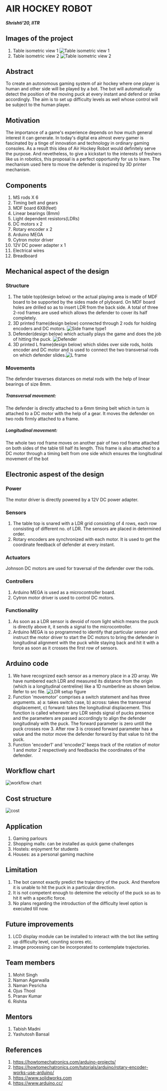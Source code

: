 # AIR HOCKEY ROBOT
##### Shrishti'20, IITR
## Images of the project
1. Table isometric view 1
![Table isometric view 1](https://user-images.githubusercontent.com/68807083/88667192-a8c56200-d0fe-11ea-8249-519fb2419034.jpg)
2. Table isometric view 2 
![Table isometric view 2](https://user-images.githubusercontent.com/68807083/88667204-ac58e900-d0fe-11ea-921f-a25de0228811.jpg)
## Abstract
 To create an autonomous gaming system of air hockey where one player is human and other side will be played by a bot. The bot will automatically detect the position of the moving puck at every instant and defend or strike accordingly. The aim is to set up difficulty levels as well whose control will be subject to the human player.
 
## Motivation
 The importance of a game's experience depends on how much general interest it can generate. In today's digital era almost every gamer is fascinated by a tinge of innovation and technology in ordinary gaming consoles. As a result this idea of Air Hockey Robot would definitely serve the purpose. And nevetheless, to give a kickstart to the interests of freshers like us in robotics, this proposal is a perfect opportunity for us to learn.
 The mechanism used here to move the defender is inspired by 3D printer mechanism.

## Components
 1. MS rods X 6
 2. Timing belt and gears 
 3. MDF board 6X8(feet)
 4. Linear bearings (8mm)
 5. Light dependent resistors(LDRs)
 6. DC motors x 2
 7. Rotary encoder x 2
 8. Arduino MEGA 
 9. Cytron motor driver 
 10. 12V DC power adapter x 1  
 11. Electrical wires
 12. Breadboard
 
## Mechanical aspect of the design

### Structure
 1. The table top(design below) or the actual playing area is made of MDF board to be supported by the sides made of plyboard. On MDF board holes are drilled so as to insert LDR from the back side. A total of three 2-rod frames are used which allows the defender to cover its half completely.
 2. 3D printed frame(design below) connected through 2 rods for holding encoders and DC motors.
 ![Side frame type1](https://user-images.githubusercontent.com/68807083/88667544-238e7d00-d0ff-11ea-845e-cb732a518fd7.jpg)
 3. Defender(design below) which actually plays the game and does the job of hitting the puck.
 ![Defender](https://user-images.githubusercontent.com/68807083/88667478-0ce82600-d0ff-11ea-8cc2-49220d121cac.jpg)
 4. 3D printed L frame(design below) which slides over side rods, holds encoder and DC motor and is used to connect the two transversal rods on which defender slides.![L frame](https://user-images.githubusercontent.com/68807083/88667526-1d989c00-d0ff-11ea-81d8-4d7cfd483a9a.jpg)

### Movements
 The defender traverses distances on metal rods with the help of linear bearings of size 8mm.
##### Transversal movement:
 The defender is directly attached to a 6mm timing belt which in turn is attached to a DC motor with the help of a gear. It moves the defender on two rods firmly attached to a frame.
##### Longitudinal movement:
 The whole two rod frame moves on another pair of two rod frame attached on both sides of the table till half its length. This frame is also attached to a DC motor through a timing belt from one side which ensures the longitudinal movement of the bot

## Electronic aspest of the design

### Power
 The motor driver is directly powered by a 12V DC power adapter.

### Sensors 
 1. The table top is snared with a LDR grid consisting of 4 rows, each row consisting of different no. of LDR. The sensors are placed in determined order.
 2. Rotary encoders are synchronized with each motor. It is used to get the coordinate feedback of defender at every instant.

### Actuators
 Johnson DC motors are used for traversal of the defender over the rods.

### Controllers
 1. Arduino MEGA is used as a microcontroller board.
 2. Cytron motor driver is used to control DC motors.

### Functionality
 1. As soon as a LDR sensor is devoid of room light which means the puck is directly above it, it sends a signal to the microcontroller.
 2. Arduino MEGA is so programmed to identify that particular sensor and instruct the motor driver to start the DC motors to bring the defender in longitudinal alignment with the puck while staying back and hit it with a force as soon as it crosses the first row of sensors.

## Arduino code
 1. We have recognized each sensor as a memory place in a 2D array. We have numbered each LDR and measured its distance from the origin (which is a longitudinal centreline) like a 1D numberline as shown below. Refer to src file.
 ![LDR setup figure](https://user-images.githubusercontent.com/68807083/88666808-318fce00-d0fe-11ea-8741-c41be6cc9d71.jpg)
 2. Function 'movemotor' comprises a switch statement and has three arguments. a) a: takes switch case, b) across: takes the transversal displacement, c) forward: takes the longitudinal displacement. This function is called whenever any LDR sends signal of pucks presence and the parameters are passed accordingly to align the defender longitudinaly with the puck. The forward parameter is zero untill the puck crosses row 3. After row 3 is crossed forward parameter has a value and the motor move the defender forward by that value to hit the puck.
 3. Function 'encoder1' and 'encoder2' keeps track of the rotation of motor 1 and motor 2 respectively and feedbacks the coordinates of the defender.      

## Workflow chart
 ![workflow chart](https://user-images.githubusercontent.com/68807083/88667786-723c1700-d0ff-11ea-91a0-9e963118dab7.jpg)
## Cost structure
![cost](https://user-images.githubusercontent.com/68807083/88667966-a44d7900-d0ff-11ea-9c41-c59edc657d8f.jpg)
## Application 
 1.  Gaming parlours
 2.  Shopping malls: can be installed as quick game challenges 
 3.  Hostels: enjoyment for students 
 4.  Houses: as a personal gaming machine

## Limitation 
 1.  The bot cannot exactly predict the trajectory of the puck. And therefore it is unable to hit the puck in a particular direction.
 2.  It is not competent enough to detemine the velocity of the puck so as to hit it with a specific force.
 3.  No plans regarding the introduction of the difficulty level option is executed till now.
 
## Future improvements 
 1.  LCD display module can be installed to interact with the bot like setting up difficulty level, counting scores etc.
 2.  Image processing can be incorporated to contemplate trajectories.
 
## Team members
1. Mohit Singh
2. Naman Agarwalla
3. Naman Pesricha
4. Ojus Thool
5. Pranav Kumar
6. Rishita

## Mentors 
1. Tabish Madni
2. Yashutosh Bansal

## References
1.  https://howtomechatronics.com/arduino-projects/
2.  https://howtomechatronics.com/tutorials/arduino/rotary-encoder-works-use-arduino/
3.  https://www.solidworks.com 
4.  https://www.arduino.cc/

